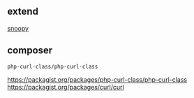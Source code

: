 ## extend

[snoopy](http://www.phpfensi.com/php/20140620/3441.html?aafetu=yfc42)



## composer

`php-curl-class/php-curl-class`

<span class="icon octicon-file composer-icon medium-yellow "></span> <https://packagist.org/packages/php-curl-class/php-curl-class>  
<span class="icon octicon-file composer-icon medium-yellow "></span> <https://packagist.org/packages/curl/curl>

